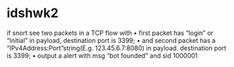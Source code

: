 # idshwk2
if snort see two packets in a TCP flow with 
• first packet has “login” or “Initial” in payload, destination port is 3399;
• and second packet has a “IPv4Address:Port”string(E.g. 123.45.6.7:8080) in payload. destination port is 3399;
• output a alert with msg “bot founded” and sid 1000001
